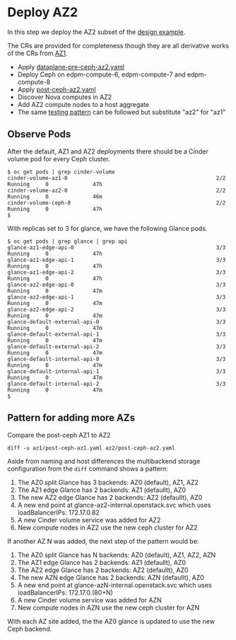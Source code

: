 # Deploy AZ2

In this step we deploy the AZ2 subset of
the [design example](../design.md).

The CRs are provided for completeness though they are all derivative
works of the CRs from [AZ1](../az1).

- Apply [dataplane-pre-ceph-az2.yaml](dataplane-pre-ceph-az2.yaml)
- Deploy Ceph on edpm-compute-6, edpm-compute-7 and edpm-compute-8
- Apply [post-ceph-az2.yaml](post-ceph-az2.yaml)
- Discover Nova computes in AZ2
- Add AZ2 compute nodes to a host aggregate
- The same [testing pattern](../az1/testing.md) can be followed but
  substitute "az2" for "az1"

## Observe Pods

After the default, AZ1 and AZ2 deployments there should be a Cinder
volume pod for every Ceph cluster.
```
$ oc get pods | grep cinder-volume
cinder-volume-az1-0                                               2/2     Running     0              47h
cinder-volume-az2-0                                               2/2     Running     0              46m
cinder-volume-ceph-0                                              2/2     Running     0              47h
$
```
With replicas set to 3 for glance, we have the following Glance pods.
```
$ oc get pods | grep glance | grep api
glance-az1-edge-api-0                                             3/3     Running     0              47h
glance-az1-edge-api-1                                             3/3     Running     0              47h
glance-az1-edge-api-2                                             3/3     Running     0              47h
glance-az2-edge-api-0                                             3/3     Running     0              47m
glance-az2-edge-api-1                                             3/3     Running     0              47m
glance-az2-edge-api-2                                             3/3     Running     0              47m
glance-default-external-api-0                                     3/3     Running     0              47m
glance-default-external-api-1                                     3/3     Running     0              47m
glance-default-external-api-2                                     3/3     Running     0              47m
glance-default-internal-api-0                                     3/3     Running     0              47m
glance-default-internal-api-1                                     3/3     Running     0              47m
glance-default-internal-api-2                                     3/3     Running     0              47m
$
```

## Pattern for adding more AZs

Compare the post-ceph AZ1 to AZ2
```
diff -u az1/post-ceph-az1.yaml az2/post-ceph-az2.yaml
```
Aside from naming and host differences the multibackend storage
configuration from the `diff` command shows a pattern:

1. The AZ0 split Glance has 3 backends: AZ0 (default), AZ1, AZ2
2. The AZ1 edge Glance has 2 backends: AZ1 (defaullt), AZ0
3. The new AZ2 edge Glance has 2 backends: AZ2 (defaullt), AZ0
4. A new end point at glance-az2-internal.openstack.svc
   which uses loadBalancerIPs: 172.17.0.82
5. A new Cinder volume service was added for AZ2
6. New compute nodes in AZ2 use the new ceph cluster for AZ2

If another AZ N was added, the next step of the pattern would be:

1. The AZ0 split Glance has N backends: AZ0 (default), AZ1, AZ2, AZN
2. The AZ1 edge Glance has 2 backends: AZ1 (defaullt), AZ0
3. The AZ2 edge Glance has 2 backends: AZ2 (defaullt), AZ0
4. The new AZN edge Glance has 2 backends: AZN (defaullt), AZ0
5. A new end point at glance-azN-internal.openstack.svc
   which uses loadBalancerIPs: 172.17.0.(80+N)
6. A new Cinder volume service was added for AZN
7. New compute nodes in AZN use the new ceph cluster for AZN

With each AZ site added, the the AZ0 glance is updated to use the new Ceph backend.
